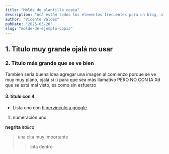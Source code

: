 ```yaml
---
title: "Molde de plantilla copia"
description: "Acá están todos los elementos frecuentes para un blog, al menos lo que yo he visto"
author: "Vicente Valdés"
pubDate: "2025-03-20"
slug: "molde-de-ejemplo-copia"
---
```


## 1. Titulo muy grande ojalá no usar

### 2. Titulo más grande que se ve bien

Tambien sería buena idea agregar una imagen al comienzo porque se ve muy muy plano, ojalá si :) para que sea más llamativo PERO NO CON IA Xd que se está mal visto, es como sin esfuerzo

#### 3. titulo con 4

- Lista uno con [hipervinculo a google](https://google.com)

1. numeración uno

**negrita**
_italica_

> una cita muy importante
>
> > cita dentro
